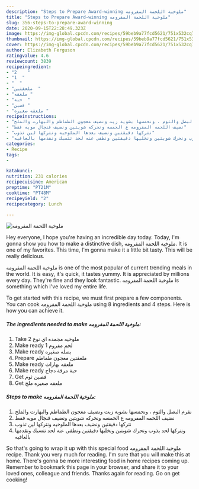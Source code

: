 ```yaml
---
description: "Steps to Prepare Award-winning ملوخية اللحمة المفرومه"
title: "Steps to Prepare Award-winning ملوخية اللحمة المفرومه"
slug: 356-steps-to-prepare-award-winning
date: 2020-09-15T22:28:49.323Z
image: https://img-global.cpcdn.com/recipes/59beb9a77fcd5621/751x532cq70/الصورة-الرئيسية-لوصفةملوخية-اللحمة-المفرومه.jpg
thumbnail: https://img-global.cpcdn.com/recipes/59beb9a77fcd5621/751x532cq70/الصورة-الرئيسية-لوصفةملوخية-اللحمة-المفرومه.jpg
cover: https://img-global.cpcdn.com/recipes/59beb9a77fcd5621/751x532cq70/الصورة-الرئيسية-لوصفةملوخية-اللحمة-المفرومه.jpg
author: Elizabeth Ferguson
ratingvalue: 4.6
reviewcount: 3839
recipeingredient:
- "2    "
- "1  "
- "  "
- "ملعقتين  "
- "ملعقه "
- "حبة  "
- "فصين "
- "ملعقه صغيره "
recipeinstructions:
- "نفرم البصل والثوم ، ونحمسها بشوية زيت ونضيف معجون الطماطم والبهارت والملح"
- "نضيف اللحمه المفرومه ع الحمسه ونحركه شويتين ونضيف فنجال مويه فقط"
- "نتركها دقيقتين ونضيف بعدها الملوخيه ونتركها لين تذوب"
- "ونتركها لحد يذوب ونحرك شويتين ونخليها دقيقتين ونطفي عنه لحد تتسبك ونقدمها بالعافيه"
categories:
- Recipe
tags:
- 

katakunci:  
nutrition: 231 calories
recipecuisine: American
preptime: "PT21M"
cooktime: "PT48M"
recipeyield: "2"
recipecategory: Lunch

---
```



![ملوخية اللحمة المفرومه](https://img-global.cpcdn.com/recipes/59beb9a77fcd5621/751x532cq70/الصورة-الرئيسية-لوصفةملوخية-اللحمة-المفرومه.jpg)

Hey everyone, I hope you're having an incredible day today. Today, I'm gonna show you how to make a distinctive dish, ملوخية اللحمة المفرومه. It is one of my favorites. This time, I'm gonna make it a little bit tasty. This will be really delicious.



ملوخية اللحمة المفرومه is one of the most popular of current trending meals in the world. It is easy, it's quick, it tastes yummy. It is appreciated by millions every day. They're fine and they look fantastic. ملوخية اللحمة المفرومه is something which I've loved my entire life.


To get started with this recipe, we must first prepare a few components. You can cook ملوخية اللحمة المفرومه using 8 ingredients and 4 steps. Here is how you can achieve it.

<!--inarticleads1-->

##### The ingredients needed to make ملوخية اللحمة المفرومه:

1. Take 2 ملوخيه مجمده اي نوع
1. Make ready 1 لحم مفروم
1. Make ready  بصله صغيره
1. Prepare ملعقتين معجون طماطم
1. Make ready ملعقه بهارات
1. Make ready حبة مرقة دجاج
1. Get فصين ثوم
1. Get ملعقه صغيره ملح




<!--inarticleads2-->

##### Steps to make ملوخية اللحمة المفرومه:

1. نفرم البصل والثوم ، ونحمسها بشوية زيت ونضيف معجون الطماطم والبهارت والملح
1. نضيف اللحمه المفرومه ع الحمسه ونحركه شويتين ونضيف فنجال مويه فقط
1. نتركها دقيقتين ونضيف بعدها الملوخيه ونتركها لين تذوب
1. ونتركها لحد يذوب ونحرك شويتين ونخليها دقيقتين ونطفي عنه لحد تتسبك ونقدمها بالعافيه




So that's going to wrap it up with this special food ملوخية اللحمة المفرومه recipe. Thank you very much for reading. I'm sure that you will make this at home. There's gonna be more interesting food in home recipes coming up. Remember to bookmark this page in your browser, and share it to your loved ones, colleague and friends. Thanks again for reading. Go on get cooking!
